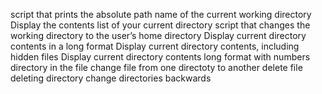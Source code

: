  script that prints the absolute path name of the current working directory
Display the contents list of your current directory
script that changes the working directory to the user’s home directory
Display current directory contents in a long format
Display current directory contents, including hidden files
Display current directory contents long format with numbers
directory in the file
change file from one directoty to another
delete file
deleting directory
change directories backwards
